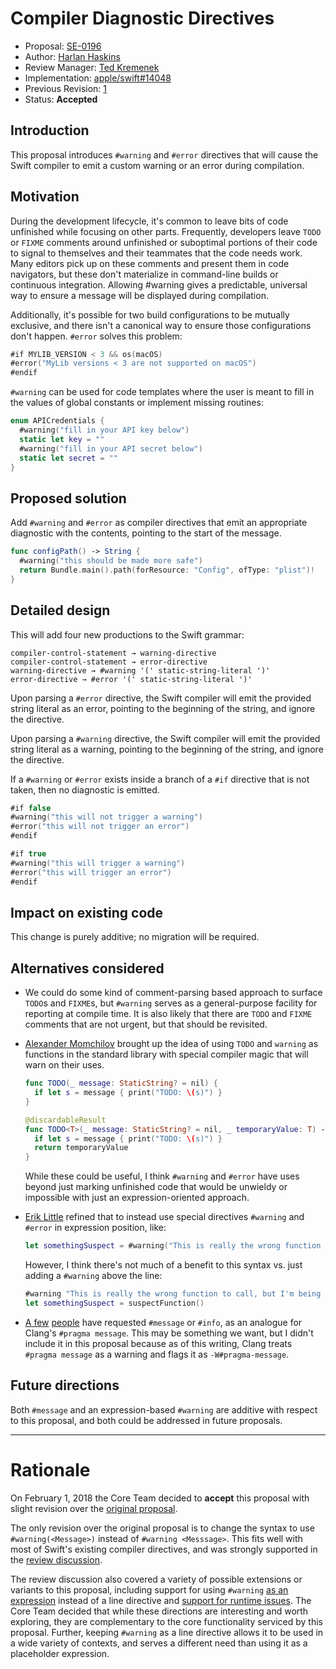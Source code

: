 # Compiler Diagnostic Directives

* Proposal: [SE-0196](0196-diagnostic-directives.md)
* Author: [Harlan Haskins](https://github.com/harlanhaskins)
* Review Manager: [Ted Kremenek](https://github.com/tkremenek)
* Implementation: [apple/swift#14048](https://github.com/apple/swift/pull/14048)
* Previous Revision: [1](https://github.com/apple/swift-evolution/blob/ab0c22a2340be9bfcb82e6f237752b4d959a93b7/proposals/0196-diagnostic-directives.md)
* Status: **Accepted**

## Introduction

This proposal introduces `#warning` and `#error` directives that will cause
the Swift compiler to emit a custom warning or an error during compilation.

## Motivation

During the development lifecycle, it's common to leave bits of code unfinished
while focusing on other parts. Frequently, developers leave `TODO` or `FIXME`
comments around unfinished or suboptimal portions of their code to signal
to themselves and their teammates that the code needs work. Many editors pick
up on these comments and present them in code navigators, but these don't
materialize in command-line builds or continuous integration. Allowing #warning
gives a predictable, universal way to ensure a message will be displayed during
compilation.  

Additionally, it's possible for two build configurations to be mutually
exclusive, and there isn't a canonical way to ensure those configurations
don't happen. `#error` solves this problem:

```swift
#if MYLIB_VERSION < 3 && os(macOS)
#error("MyLib versions < 3 are not supported on macOS")
#endif
```

`#warning` can be used for code templates where the user is meant to fill in
the values of global constants or implement missing routines:

```swift
enum APICredentials {
  #warning("fill in your API key below")
  static let key = ""
  #warning("fill in your API secret below")
  static let secret = ""
}
```

## Proposed solution

Add `#warning` and `#error` as compiler directives that emit an appropriate
diagnostic with the contents, pointing to the start of the message.

```swift
func configPath() -> String {
  #warning("this should be made more safe")
  return Bundle.main().path(forResource: "Config", ofType: "plist")!
}
```

## Detailed design

This will add four new productions to the Swift grammar:

```
compiler-control-statement → warning-directive
compiler-control-statement → error-directive
warning-directive → #warning '(' static-string-literal ')'
error-directive → #error '(' static-string-literal ')'
```

Upon parsing a `#error` directive, the Swift compiler will emit the provided
string literal as an error, pointing to the beginning of the
string, and ignore the directive.

Upon parsing a `#warning` directive, the Swift compiler will emit the provided
string literal as a warning, pointing to the beginning of the
string, and ignore the directive.

If a `#warning` or `#error` exists inside a branch of a `#if` directive that is
not taken, then no diagnostic is emitted.

```swift
#if false
#warning("this will not trigger a warning")
#error("this will not trigger an error")
#endif

#if true
#warning("this will trigger a warning")
#error("this will trigger an error")
#endif
```

## Impact on existing code

This change is purely additive; no migration will be required.

## Alternatives considered

- We could do some kind of comment-parsing based approach to surface
  `TODO`s and `FIXME`s, but `#warning` serves as a general-purpose facility
  for reporting at compile time. It is also likely that there are `TODO` and
  `FIXME` comments that are not urgent, but that should be revisited. 

- [Alexander Momchilov](https://forums.swift.org/t/pitch-warning/2819/41) brought
  up the idea of using `TODO` and `warning` as functions in the standard
  library with special compiler magic that will warn on their uses.

  ```swift
  func TODO(_ message: StaticString? = nil) {
    if let s = message { print("TODO: \(s)") }
  }

  @discardableResult
  func TODO<T>(_ message: StaticString? = nil, _ temporaryValue: T) -> T {
    if let s = message { print("TODO: \(s)") }
    return temporaryValue
  }
  ```
  While these could be useful, I think `#warning` and `#error` have uses beyond
  just marking unfinished code that would be unwieldy or impossible with
  just an expression-oriented approach.

- [Erik Little](https://forums.swift.org/t/pitch-warning/2819/42?) refined that
  to instead use special directives `#warning` and `#error` in expression
  position, like:

  ```swift
  let somethingSuspect = #warning("This is really the wrong function to call, but I'm being lazy", suspectFunction())
  ```
  However, I think there's not much of a benefit to this syntax vs. just
  adding a `#warning` above the line:
  ```swift
  #warning "This is really the wrong function to call, but I'm being lazy"
  let somethingSuspect = suspectFunction()
  ```

- [A few](https://forums.swift.org/t/pitch-warning/2819/39)
  [people](https://forums.swift.org/t/pitch-warning/2819/37) have requested
  `#message` or `#info`, as an analogue for Clang's `#pragma message`. This may
  be something we want, but I didn't include it in this proposal because as of
  this writing, Clang treats `#pragma message` as a warning and flags it
  as `-W#pragma-message`.

## Future directions

Both `#message` and an expression-based `#warning` are additive with respect
to this proposal, and both could be addressed in future proposals.

-------------------------------------------------------------------------------

# Rationale

On February 1, 2018 the Core Team decided to **accept** this proposal with
slight revision over the [original proposal](https://github.com/apple/swift-evolution/blob/ab0c22a2340be9bfcb82e6f237752b4d959a93b7/proposals/0196-diagnostic-directives.md).

The only revision over the original proposal is to change the syntax to use
`#warning(<Message>)` instead of `#warning <Messsage>`.  This fits well with
most of Swift's existing compiler directives, and was strongly supported in
the [review discussion](https://forums.swift.org/t/se-0196-compiler-diagnostic-directives/8734).

The review discussion also covered a variety of possible extensions or
variants to this proposal, including support for using `#warning` [as an
expression](https://forums.swift.org/t/se-0196-compiler-diagnostic-directives/8734/21)
instead of a line directive and [support for runtime issues](https://forums.swift.org/t/se-0196-compiler-diagnostic-directives/8734/6).
The Core Team decided that while these directions are interesting and worth
exploring, they are complementary to the core functionality serviced by this
proposal.  Further, keeping `#warning` as a line directive allows it to be
used in a wide variety of contexts, and serves a different need than using it
as a placeholder expression.

